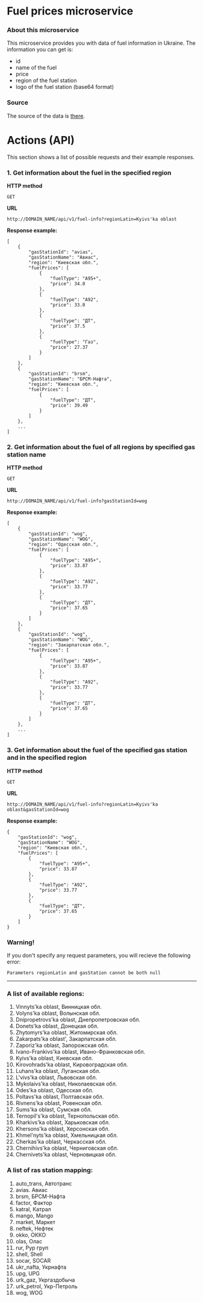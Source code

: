 # **Fuel prices microservice**
### About this microservice
This microservice provides you with data of fuel information in Ukraine.
The information you can get is:
- id
- name of the fuel
- price
- region of the fuel station
- logo of the fuel station (base64 format)

### Source
The source of the data is [there](https://index.minfin.com.ua/markets/fuel/detail/).

# Actions (API)
This section shows a list of possible requests and their example responses.
### 1. Get information about the fuel in the specified region
**HTTP method**
```
GET
```
**URL**
```
http://DOMAIN_NAME/api/v1/fuel-info?regionLatin=Kyivs'ka oblast
```
**Response example:**
```jsonc
[
    {
        "gasStationId": "avias",
        "gasStationName": "Авиас",
        "region": "Киевская обл.",
        "fuelPrices": [
            {
                "fuelType": "А95+",
                "price": 34.0
            },
            {
                "fuelType": "А92",
                "price": 33.0
            },
            {
                "fuelType": "ДТ",
                "price": 37.5
            },
            {
                "fuelType": "Газ",
                "price": 27.37
            }
        ]
    },
    {
        "gasStationId": "brsm",
        "gasStationName": "БРСМ-Нафта",
        "region": "Киевская обл.",
        "fuelPrices": [
            {
                "fuelType": "ДТ",
                "price": 39.49
            }
        ]
    },
    ...
]
```
### 2. Get information about the fuel of all regions by specified gas station name 
**HTTP method**
```
GET
```
**URL**
```
http://DOMAIN_NAME/api/v1/fuel-info?gasStationId=wog
```
**Response example:**
```jsonc
[
    {
        "gasStationId": "wog",
        "gasStationName": "WOG",
        "region": "Одесская обл.",
        "fuelPrices": [
            {
                "fuelType": "А95+",
                "price": 33.87
            },
            {
                "fuelType": "А92",
                "price": 33.77
            },
            {
                "fuelType": "ДТ",
                "price": 37.65
            }
        ]
    },
    {
        "gasStationId": "wog",
        "gasStationName": "WOG",
        "region": "Закарпатская обл.",
        "fuelPrices": [
            {
                "fuelType": "А95+",
                "price": 33.87
            },
            {
                "fuelType": "А92",
                "price": 33.77
            },
            {
                "fuelType": "ДТ",
                "price": 37.65
            }
        ]
    },
    ...
]    
```
### 3. Get information about the fuel of the specified gas station and in the specified region
**HTTP method**
```
GET
```
**URL**
```
http://DOMAIN_NAME/api/v1/fuel-info?regionLatin=Kyivs'ka oblast&gasStationId=wog
```
**Response example:**
```jsonc
{
    "gasStationId": "wog",
    "gasStationName": "WOG",
    "region": "Киевская обл.",
    "fuelPrices": [
        {
            "fuelType": "А95+",
            "price": 33.87
        },
        {
            "fuelType": "А92",
            "price": 33.77
        },
        {
            "fuelType": "ДТ",
            "price": 37.65
        }
    ]
}  
```
### Warning!
If you don't specify any request parameters, you will recieve the following error:
```
Parameters regionLatin and gasStation cannot be both null
```
---

### A list of available regions:
<ol>
<li>Vinnyts'ka oblast, Винницкая обл.</li>
<li>Volyns'ka oblast, Волынская обл.</li>
<li>Dnipropetrovs'ka oblast, Днепропетровская обл.</li>
<li>Donets'ka oblast, Донецкая обл.</li>
<li>Zhytomyrs'ka oblast, Житомирская обл.</li>
<li>Zakarpats'ka oblast', Закарпатская обл.</li>
<li>Zaporiz'ka oblast, Запорожская обл.</li>
<li>Ivano-Frankivs'ka oblast, Ивано-Франковская обл.</li>
<li>Kyivs'ka oblast, Киевская обл.</li>
<li>Kirovohrads'ka oblast, Кировоградская обл.</li>
<li>Luhans'ka oblast, Луганская обл.</li>
<li>L'vivs'ka oblast, Львовская обл.</li>
<li>Mykolaivs'ka oblast, Николаевская обл.</li>
<li>Odes'ka oblast, Одесская обл.</li>
<li>Poltavs'ka oblast, Полтавская обл.</li>
<li>Rivnens'ka oblast, Ровенская обл.</li>
<li>Sums'ka oblast, Сумская обл.</li>
<li>Ternopil's'ka oblast, Тернопольская обл.</li>
<li>Kharkivs'ka oblast, Харьковская обл.</li>
<li>Khersons'ka oblast, Херсонская обл.</li>
<li>Khmel'nyts'ka oblast, Хмельницкая обл.</li>
<li>Cherkas'ka oblast, Черкасская обл.</li>
<li>Chernihivs'ka oblast, Черниговская обл.</li>
<li>Chernivets'ka oblast, Черновицкая обл.</li>
</ol>    

### A list of ras station mapping:
<ol>
<li>auto_trans, Автотранс</li>
<li>avias. Авиас</li>
<li>brsm, БРСМ-Нафта</li>
<li>factor, Фактор</li>
<li>katral, Катрал</li>
<li>mango, Mango</li>
<li>market, Маркет</li>
<li>neftek, Нефтек</li>
<li>okko, ОККО</li>
<li>olas, Олас</li>
<li>rur, Рур груп</li>
<li>shell, Shell</li>
<li>socar, SOCAR</li>
<li>ukr_nafta, Укрнафта</li>
<li>upg, UPG</li>
<li>urk_gaz, Укргаздобыча</li>
<li>urk_petrol, Укр-Петроль</li>
<li>wog, WOG</li>
</ol>    
